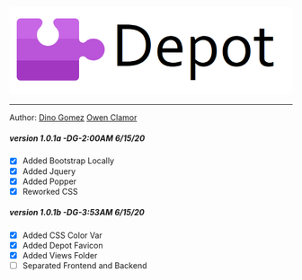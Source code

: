 <p align="center"><img src="img/depot-banner.png"></p>

***
Author: 
[Dino Gomez](https://github.com/dinogomez)
[Owen Clamor](https://github.com/owenclamor)
##### version 1.0.1a -DG-2:00AM 6/15/20
- [x] Added Bootstrap Locally
- [x] Added Jquery
- [x] Added Popper
- [x] Reworked CSS
##### version 1.0.1b -DG-3:53AM 6/15/20
- [x] Added CSS Color Var
- [x] Added Depot Favicon
- [x] Added Views Folder
- [ ] Separated Frontend and Backend
